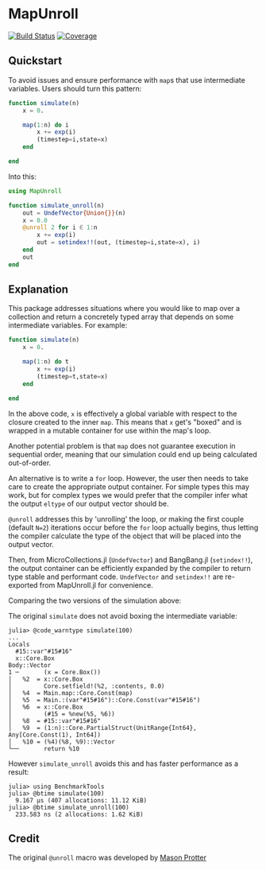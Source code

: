 # MapUnroll

[![Build Status](https://github.com/alecloudenback/MapUnroll.jl/actions/workflows/CI.yml/badge.svg?branch=main)](https://github.com/alecloudenback/MapUnroll.jl/actions/workflows/CI.yml?query=branch%3Amain)
[![Coverage](https://codecov.io/gh/alecloudenback/MapUnroll.jl/branch/main/graph/badge.svg)](https://codecov.io/gh/alecloudenback/MapUnroll.jl)


## Quickstart

To avoid issues and ensure performance with `map`s that use intermediate variables. Users should turn this pattern:

```julia
function simulate(n)
    x = 0.

    map(1:n) do i
        x += exp(i)
        (timestep=i,state=x)
    end

end
```

Into this:

```julia
using MapUnroll

function simulate_unroll(n)
    out = UndefVector{Union{}}(n)
    x = 0.0
    @unroll 2 for i ∈ 1:n
        x += exp(i)
        out = setindex!!(out, (timestep=i,state=x), i)
    end
    out
end
```

## Explanation

This package addresses situations where you would like to map over a collection and return a concretely typed array that depends on some intermediate variables. For example:

```julia
function simulate(n)
    x = 0.

    map(1:n) do t
        x += exp(i)
        (timestep=t,state=x)
    end

end
```

In the above code, `x` is effectively a global variable with respect to the closure created to the inner `map`. This means that `x` get's "boxed" and is wrapped in a mutable container for use within the map's loop.

Another potential problem is that `map` does not guarantee execution in sequential order, meaning that our simulation could end up being calculated out-of-order.

An alternative is to write a `for` loop. However, the user then needs to take care to create the appropriate output container. For simple types this may work, but for complex types we would prefer that the compiler infer what the output `eltype` of our output vector should be.

`@unroll` addresses this by 'unrolling' the loop, or making the first couple (default `N=2`) iterations occur before the `for` loop actually begins, thus letting the compiler calculate the type of the object that will be placed into the output vector.

Then, from MicroCollections.jl (`UndefVector`) and BangBang.jl (`setindex!!`), the output container can be efficiently expanded by the compiler to return type stable and performant code. `UndefVector` and `setindex!!` are re-exported from MapUnroll.jl for convenience.

Comparing the two versions of the simulation above:

The original `simulate` does not avoid boxing the intermediate variable:

```julia-repl
julia> @code_warntype simulate(100)
...
Locals
  #15::var"#15#16"
  x::Core.Box
Body::Vector
1 ─       (x = Core.Box())
│   %2  = x::Core.Box
│         Core.setfield!(%2, :contents, 0.0)
│   %4  = Main.map::Core.Const(map)
│   %5  = Main.:(var"#15#16")::Core.Const(var"#15#16")
│   %6  = x::Core.Box
│         (#15 = %new(%5, %6))
│   %8  = #15::var"#15#16"
│   %9  = (1:n)::Core.PartialStruct(UnitRange{Int64}, Any[Core.Const(1), Int64])
│   %10 = (%4)(%8, %9)::Vector
└──       return %10
```

However `simulate_unroll` avoids this and has faster performance as a result:

```julia-repl
julia> using BenchmarkTools
julia> @btime simulate(100)
  9.167 μs (407 allocations: 11.12 KiB)
julia> @btime simulate_unroll(100)
  233.583 ns (2 allocations: 1.62 KiB)
```

## Credit

The original `@unroll` macro was developed by [Mason Protter](https://github.com/MasonProtter)